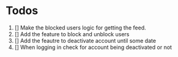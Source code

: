 # Todos

1. [] Make the blocked users logic for getting the feed.
2. [] Add the feature to block and unblock users
3. [] Add the feautre to deactivate account until some date
4. [] When logging in check for account being deactivated or not
